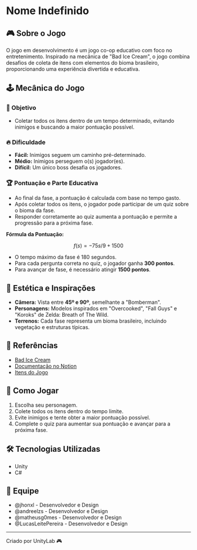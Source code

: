 # Nome Indefinido

## 🎮 Sobre o Jogo

O jogo em desenvolvimento é um jogo co-op educativo com foco no entretenimento. Inspirado na mecânica de "Bad Ice Cream", o jogo combina desafios de coleta de itens com elementos do bioma brasileiro, proporcionando uma experiência divertida e educativa.

## 🕹️ Mecânica do Jogo

### 🎯 Objetivo
- Coletar todos os itens dentro de um tempo determinado, evitando inimigos e buscando a maior pontuação possível.

### 🔥 Dificuldade
- **Fácil:** Inimigos seguem um caminho pré-determinado.
- **Médio:** Inimigos perseguem o(s) jogador(es).
- **Difícil:** Um único boss desafia os jogadores.

### 🏆 Pontuação e Parte Educativa
- Ao final da fase, a pontuação é calculada com base no tempo gasto.
- Após coletar todos os itens, o jogador pode participar de um quiz sobre o bioma da fase.
- Responder corretamente ao quiz aumenta a pontuação e permite a progressão para a próxima fase.

**Fórmula da Pontuação:**
```math
f(s) = -75s/9 + 1500
```
- O tempo máximo da fase é 180 segundos.
- Para cada pergunta correta no quiz, o jogador ganha **300 pontos**.
- Para avançar de fase, é necessário atingir **1500 pontos**.

## 🎨 Estética e Inspirações

- **Câmera:** Vista entre **45º e 90º**, semelhante a "Bomberman".
- **Personagens:** Modelos inspirados em "Overcooked", "Fall Guys" e "Koroks" de Zelda: Breath of The Wild.
- **Terrenos:** Cada fase representa um bioma brasileiro, incluindo vegetação e estruturas típicas.

## 🔗 Referências
- [Bad Ice Cream](https://poki.com/br/g/bad-ice-cream)
- [Documentação no Notion](https://www.notion.so/14eb8d83d6e080438d9fffd8c95bd99a?pvs=25)
- [Itens do Jogo](https://www.notion.so/Itens-14eb8d83d6e080438d9fffd8c95bd99a?pvs=21)

## 📌 Como Jogar
1. Escolha seu personagem.
2. Colete todos os itens dentro do tempo limite.
3. Evite inimigos e tente obter a maior pontuação possível.
4. Complete o quiz para aumentar sua pontuação e avançar para a próxima fase.

## 🛠️ Tecnologias Utilizadas
- Unity
- C#

## 👥 Equipe
- @jhonxl - Desenvolvedor e Design
- @andreelzs - Desenvolvedor e Design
- @matheusg0mes - Desenvolvedor e Design
- @LucasLeitePereira - Desenvolvedor e Design



---
Criado por UnityLab 🎮




